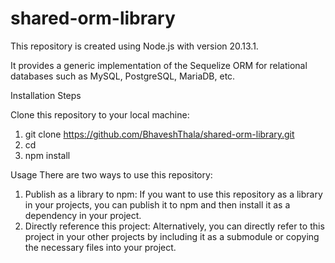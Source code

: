 # shared-orm-library
This repository is created using Node.js with version 20.13.1.

It provides a generic implementation of the Sequelize ORM for relational databases such as MySQL, PostgreSQL, MariaDB, etc.

Installation Steps

Clone this repository to your local machine:
1) git clone <https://github.com/BhaveshThala/shared-orm-library.git>
2) cd <shared-orm-library>
3) npm install
   
Usage
There are two ways to use this repository:
1) Publish as a library to npm: If you want to use this repository as a library in your projects, you can publish it to npm and then install it as a dependency in your project.
2) Directly reference this project: Alternatively, you can directly refer to this project in your other projects by including it as a submodule or copying the necessary files into your project.
